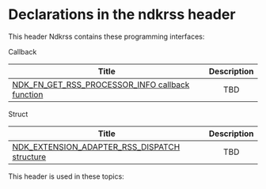 # Declarations in the ndkrss header
This header Ndkrss contains these programming interfaces:

Callback

| Title        | Description    |
| ------------- |:-------------:|
| [NDK_FN_GET_RSS_PROCESSOR_INFO callback function](nc-ndkrss-ndk-fn-get-rss-processor-info.md) | TBD |
Struct

| Title        | Description    |
| ------------- |:-------------:|
| [NDK_EXTENSION_ADAPTER_RSS_DISPATCH structure](ns-ndkrss--ndk-extension-adapter-rss-dispatch.md) | TBD |

This header is used in these topics:


